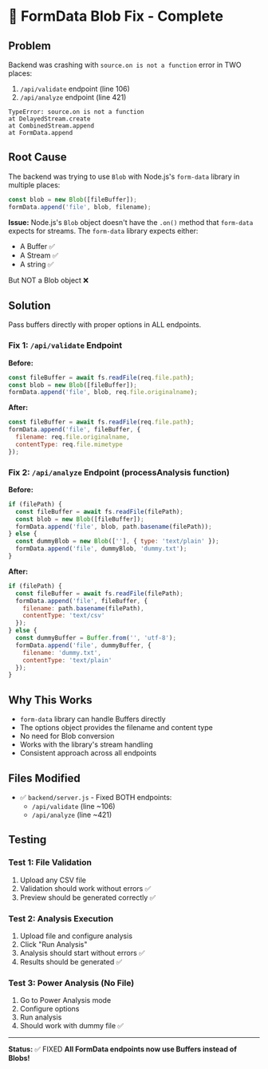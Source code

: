 # 🔧 FormData Blob Fix - Complete

## Problem
Backend was crashing with `source.on is not a function` error in TWO places:
1. `/api/validate` endpoint (line 106)
2. `/api/analyze` endpoint (line 421)

```
TypeError: source.on is not a function
at DelayedStream.create
at CombinedStream.append
at FormData.append
```

## Root Cause
The backend was trying to use `Blob` with Node.js's `form-data` library in multiple places:
```javascript
const blob = new Blob([fileBuffer]);
formData.append('file', blob, filename);
```

**Issue:** Node.js's `Blob` object doesn't have the `.on()` method that `form-data` expects for streams. The `form-data` library expects either:
- A Buffer ✅
- A Stream ✅
- A string ✅

But NOT a Blob object ❌

## Solution
Pass buffers directly with proper options in ALL endpoints.

### Fix 1: `/api/validate` Endpoint

**Before:**
```javascript
const fileBuffer = await fs.readFile(req.file.path);
const blob = new Blob([fileBuffer]);
formData.append('file', blob, req.file.originalname);
```

**After:**
```javascript
const fileBuffer = await fs.readFile(req.file.path);
formData.append('file', fileBuffer, {
  filename: req.file.originalname,
  contentType: req.file.mimetype
});
```

### Fix 2: `/api/analyze` Endpoint (processAnalysis function)

**Before:**
```javascript
if (filePath) {
  const fileBuffer = await fs.readFile(filePath);
  const blob = new Blob([fileBuffer]);
  formData.append('file', blob, path.basename(filePath));
} else {
  const dummyBlob = new Blob([''], { type: 'text/plain' });
  formData.append('file', dummyBlob, 'dummy.txt');
}
```

**After:**
```javascript
if (filePath) {
  const fileBuffer = await fs.readFile(filePath);
  formData.append('file', fileBuffer, {
    filename: path.basename(filePath),
    contentType: 'text/csv'
  });
} else {
  const dummyBuffer = Buffer.from('', 'utf-8');
  formData.append('file', dummyBuffer, {
    filename: 'dummy.txt',
    contentType: 'text/plain'
  });
}
```

## Why This Works
- `form-data` library can handle Buffers directly
- The options object provides the filename and content type
- No need for Blob conversion
- Works with the library's stream handling
- Consistent approach across all endpoints

## Files Modified
- ✅ `backend/server.js` - Fixed BOTH endpoints:
  - `/api/validate` (line ~106)
  - `/api/analyze` (line ~421)

## Testing

### Test 1: File Validation
1. Upload any CSV file
2. Validation should work without errors ✅
3. Preview should be generated correctly ✅

### Test 2: Analysis Execution
1. Upload file and configure analysis
2. Click "Run Analysis"
3. Analysis should start without errors ✅
4. Results should be generated ✅

### Test 3: Power Analysis (No File)
1. Go to Power Analysis mode
2. Configure options
3. Run analysis
4. Should work with dummy file ✅

---

**Status:** ✅ FIXED
**All FormData endpoints now use Buffers instead of Blobs!**
